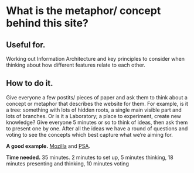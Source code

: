 # What is the metaphor/ concept behind this site?

## Useful for.

Working out Information Architecture and key principles to consider when thinking about how different features relate to each other.

## How to do it.

Give everyone a few postits/ pieces of paper and ask them to think about a concept or metaphor that describes the website for them. For example, is it a tree: something with lots of hidden roots, a single main visible part and lots of branches. Or is it a Laboratory; a place to experiment, create new knowledge? Give everyone 5 minutes or so to think of ideas, then ask them to present one by one. After all the ideas we have a round of questions and voting to see the concepts which best capture what we’re aiming for.

**A good example.** [Mozilla](https://drive.google.com/drive/u/0/folders/0B9iu7Qcff3aBSjdhQ25TWEZxaFU) and [PSA](https://drive.google.com/drive/u/0/folders/1vWFCMzil_6NndzPfF989y2ZgZ68gNBeu).

**Time needed.** 35 minutes. 2 minutes to set up, 5 minutes thinking, 18 minutes presenting and thinking, 10 minutes voting

